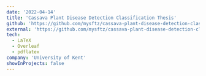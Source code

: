 ```yaml
---
date: '2022-04-14'
title: 'Cassava Plant Disease Detection Classification Thesis'
github: 'https://github.com/mysftz/cassava-plant-disease-detection-classification-thesis'
external: 'https://github.com/mysftz/cassava-plant-disease-detection-classification-thesis/document/main.pdf'
tech:
  - LaTeX
  - Overleaf
  - pdflatex
company: 'University of Kent'
showInProjects: false
---
```

